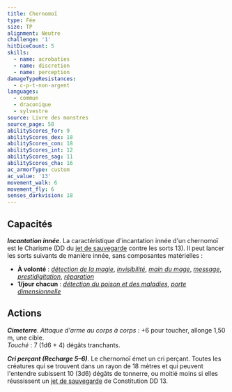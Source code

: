 ```yaml
---
title: Chernomoï
type: Fée
size: TP
alignment: Neutre
challenge: '1'
hitDiceCount: 5
skills:
  - name: acrobaties
  - name: discretion
  - name: perception
damageTypeResistances:
  - c-p-t-non-argent
languages:
  - commun
  - draconique
  - sylvestre
source: Livre des monstres
source_page: 58
abilityScores_for: 9
abilityScores_dex: 18
abilityScores_con: 18
abilityScores_int: 12
abilityScores_sag: 11
abilityScores_cha: 16
ac_armorType: custom
ac_value: '13'
movement_walk: 6
movement_fly: 6
senses_darkvision: 18
---
```

## Capacités
_**Incantation innée**_. La caractéristique d'incantation innée d'un chernomoï est le Charisme (DD du [jet de sauvegarde](/utiliser-les-caracteristiques/#jets-de-sauvegarde) contre les sorts 13). Il peut lancer les sorts suivants de manière innée, sans composantes matérielles :
* **À volonté** : [_détection de la magie_](/grimoire/detection-de-la-magie/), [_invisibilité_](/grimoire/invisibilite/), [_main du mage_](/grimoire/main-du-mage/), [_message_](/grimoire/message/), [_prestidigitation_](/grimoire/prestidigitation/), [_réparation_](/grimoire/reparation/)
* **1/jour chacun** : [_détection du poison et des maladies_](/grimoire/detection-du-poison-et-des-maladies/), [_porte dimensionnelle_](/grimoire/porte-dimensionnelle/)

## Actions
_**Cimeterre**_. _Attaque d'arme au corps à corps_ : +6 pour toucher, allonge 1,50 m, une cible.  
_Touché_ : 7 (1d6 + 4) dégâts tranchants.

_**Cri perçant (Recharge 5–6)**_. Le chernomoï émet un cri perçant. Toutes les créatures qui se trouvent dans un rayon de 18 mètres et qui peuvent l'entendre subissent 10 (3d6) dégâts de tonnerre, ou moitié moins si elles réussissent un [jet de sauvegarde](/utiliser-les-caracteristiques/#jets-de-sauvegarde) de Constitution DD 13.

